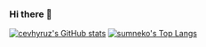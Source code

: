 ### Hi there 👋

[![cevhyruz's GitHub stats](https://github-readme-stats.vercel.app/api?username=cevhyruz&cache_seconds=7200&show_icons=true&include_all_commits=true&count_private=true)](https://github.com/cevhyruz)
[![sumneko's Top Langs](https://github-readme-stats.vercel.app/api/top-langs/?username=cevhyruz&layout=compact)](https://github.com/cevhyruz)
